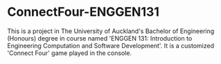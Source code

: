 # ConnectFour-ENGGEN131
This is a project in The University of Auckland's Bachelor of Engineering (Honours) degree in course named 'ENGGEN 131: Introduction to Engineering Computation and Software Development'. It is a customized 'Connect Four' game played in the console.
